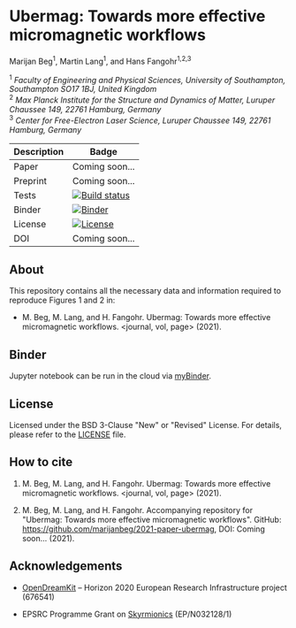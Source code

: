 # Ubermag: Towards more effective micromagnetic workflows
Marijan Beg<sup>1</sup>, Martin Lang<sup>1</sup>, and Hans Fangohr<sup>1,2,3</sup>

<sup>1</sup> *Faculty of Engineering and Physical Sciences, University of Southampton, Southampton SO17 1BJ, United Kingdom*  
<sup>2</sup> *Max Planck Institute for the Structure and Dynamics of Matter, Luruper Chaussee 149, 22761 Hamburg, Germany*  
<sup>3</sup> *Center for Free-Electron Laser Science, Luruper Chaussee 149, 22761 Hamburg, Germany*

| Description | Badge |
| --- | --- |
| Paper | Coming soon... |
| Preprint | Coming soon... |
| Tests | [![Build status](https://github.com/marijanbeg/2021-paper-ubermag/workflows/workflow/badge.svg)](https://github.com/marijanbeg/2021-paper-ubermag/actions) |
| Binder | [![Binder](https://mybinder.org/badge_logo.svg)](https://mybinder.org/v2/gh/marijanbeg/2021-paper-ubermag/HEAD?filepath=notebooks%2Fubermag-example.ipynb) |
| License | [![License](https://img.shields.io/badge/License-BSD%203--Clause-blue.svg)](https://opensource.org/licenses/BSD-3-Clause) |
| DOI | Coming soon... |

## About

This repository contains all the necessary data and information required to reproduce Figures 1 and 2 in:

- M. Beg, M. Lang, and H. Fangohr. Ubermag: Towards more effective micromagnetic workflows. <journal, vol, page> (2021).

## Binder

Jupyter notebook can be run in the cloud via [myBinder](https://mybinder.org/v2/gh/marijanbeg/2021-paper-ubermag/HEAD?filepath=notebooks%2Fubermag-example.ipynb).

## License

Licensed under the BSD 3-Clause "New" or "Revised" License. For details, please refer to the [LICENSE](LICENSE) file.

## How to cite

1. M. Beg, M. Lang, and H. Fangohr. Ubermag: Towards more effective micromagnetic workflows. <journal, vol, page> (2021).

2. M. Beg, M. Lang, and H. Fangohr. Accompanying repository for "Ubermag: Towards more effective micromagnetic workflows". GitHub: https://github.com/marijanbeg/2021-paper-ubermag, DOI: Coming soon... (2021).

## Acknowledgements

- [OpenDreamKit](http://opendreamkit.org/) – Horizon 2020 European Research Infrastructure project (676541)

- EPSRC Programme Grant on [Skyrmionics](http://www.skyrmions.ac.uk) (EP/N032128/1)
